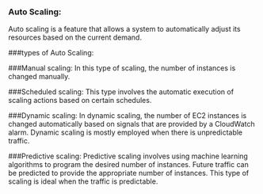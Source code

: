 ### Auto Scaling:
Auto scaling is a feature that allows a system to automatically adjust its resources based on the current demand.

###types of Auto Scaling:

###Manual scaling:
In this type of scaling, the number of instances is changed manually.

###Scheduled scaling:
This type involves the automatic execution of scaling actions based on certain schedules.

###Dynamic scaling:
In dynamic scaling, the number of EC2 instances is changed automatically based on signals that are provided by a CloudWatch alarm. Dynamic scaling is mostly employed when there is unpredictable traffic.

###Predictive scaling:
Predictive scaling involves using machine learning algorithms to program the desired number of instances. Future traffic can be predicted to provide the appropriate number of instances. This type of scaling is ideal when the traffic is predictable.

